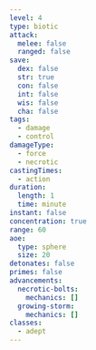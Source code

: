 ```yaml
---
level: 4
type: biotic
attack:
  melee: false
  ranged: false
save:
  dex: false
  str: true
  con: false
  int: false
  wis: false
  cha: false
tags:
  - damage
  - control
damageType:
  - force
  - necrotic
castingTimes:
  - action
duration:
  length: 1
  time: minute
instant: false
concentration: true
range: 60
aoe:
  type: sphere
  size: 20
detonates: false
primes: false
advancements:
  necrotic-bolts:
    mechanics: []
  growing-storm:
    mechanics: []
classes:
  - adept
---
```

